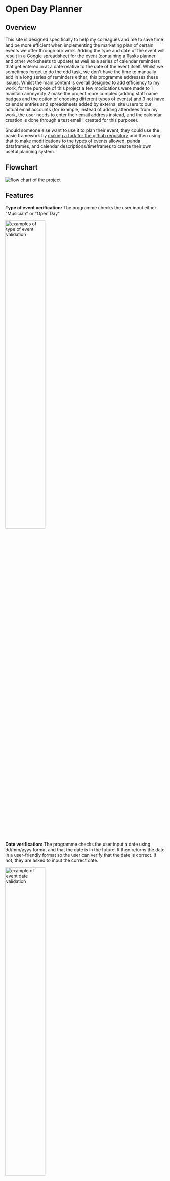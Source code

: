 # Open Day Planner

## Overview

This site is designed specifically to help my colleagues and me to save time and be more efficient when implementing the marketing plan of certain events we offer through our work. Adding the type and date of the event will result in a Google spreadsheet for the event (containing a Tasks planner and other worksheets to update) as well as a series of calendar reminders that get entered in at a date relative to the date of the event itself. Whilst we sometimes forget to do the odd task, we don't have the time to manually add in a long series of reminders either; this programme addresses these issues. Whilst the main content is overall designed to add efficiency to my work, for the purpose of this project a few modications were made to 1 maintain anonymity 2 make the project more complex (adding staff name badges and the option of choosing different types of events) and 3 not have calendar entries and spreadsheets added by external site users to our actual email accounts (for example, instead of adding attendees from my work, the user needs to enter their email address instead, and the calendar creation is done through a test email I created for this purpose).

Should someone else want to use it to plan their event, they could use the basic framework by <a href="https://docs.github.com/en/get-started/quickstart/fork-a-repo" target="new" aria-label="How to fork a repo - opens in a new window">making a fork for the github repository</a> and then using that to make modifications to the types of events allowed, panda dataframes, and calendar descriptions/timeframes to create their own useful planning system.

## Flowchart

<img src="assets/readme-images/FlowChart-Planner.png" alt="flow chart of the project">


## Features

<strong>Type of event verification:</strong> The programme checks the user input either "Musician" or "Open Day"

<img src="assets/readme-images/event-validation.png" alt="examples of type of event validation" width="50%">

<strong>Date verification:</strong> The programme checks the user input a date using dd/mm/yyyy format and that the date is in the future. It then returns the date in a user-friendly format so the user can verify that the date is correct. If not, they are asked to input the correct date.

<img src="assets/readme-images/event-date-validation.png" alt="example of event date validation" width="50%">
<img src="assets/readme-images/check-event-date-validation.png" alt="example of event date validation with user friendly date" width="50%">
<img src="assets/readme-images/yes-no-validation-example.png" alt="example of event date validation (Y/N)" width="50%">

<strong>Email verification:</strong> The programme checks the user input a valid email address.

<img src="assets/readme-images/email-validation-one.png" alt="example of email validation" width="50%">
<img src="assets/readme-images/email-validation-two.png" alt="example of email validation" width="50%">

<strong>Spreadsheet creation:</strong> A Google spreadsheet is created to help plan the event based on the type of event the user input using the Panda dataframes for data.

<img src="assets/readme-images/spreadsheet-example.png" alt="examples of the created spreadsheets">

<strong>Name badges:</strong> The programme allows the user to add the information of any new staff who need badges into the system with the information populated formatted as all caps and added as a new row in the Badges worksheet (Open Day event only). It ensures that a response is given for each input.

<strong>Calendar reminders:</strong> The programme automatically creates a series of reminders to help the user to remember what they have to do at a particular date in relation to the date of the event. The reminders cannot be in the past or fall on a weekend.

<strong>Print reminders:</strong> The programme automatically creates a series of print statements to remind the user what they need to do now. They are done with a delay to make sure the user has a chance to read them.


## Testing

At each stage, I tested to ensure that each validation produced the expected result (e.g., intentionally adding dates in the past, wrong type of event, wrong email format, etc), either looping to ask the user for a correct input with the appropriate error or progressing the user through the programme if the input was correct. 

I checked to ensure the spreadsheets were in a clear, usable format with the cells labeled as expected and headers formatted.

I also went through the 'Problems' section of the console and the pycodestyle to ensure there were no errors. I found that it didn't like the \ character in the email validation. A search found that adding an 'r' before the string made the program ignore that character and pass the test. The 80 character line length also caused problems until a search found that an '\' at the end of the line would split the lines and make them still work.

I also checked for user experience. In particular, I noticed that the programme seemed to be paused when the spreadsheet was being created as it took some time to generate. I therefore added the print message "Please be patient as the spreadsheet is created...". I also noticed that the multiple print statements at the end came out too fast and could be easily missed so I added a pause between statements using asyncio.

### Validator Testing
<strong>pycodestyle (formerly called pep8)</strong>: No errors were returned when passing through the pycodestyle validator once the line length, trailing whitespaces, double space above functions and escape character issues were resolved. I ran this by running "pip install pycodestyle" in the terminal and then "pycodestyle --first run.py"


## Deployment
The site was deployed to Heroku. The steps to deploy are as follows:
<ol>
<li>Create a new app in Heroku</li>
<li>Add Config Vars for creds.json, credentials.json and Port 8000 </li>
<li>Add Buildpacks for python and nodejs (in that order)</li>
<li>Deploy by connecting to the Github repository</li>
<li>Set up automatic deploys</li>
</ol>
The live link can be found here <a href="https://open-day-planner.herokuapp.com/" target="new" aria-label="Open Day Planner in Heroku (opens in new window)">https://open-day-planner.herokuapp.com/</a>


## Credits

### Working with dates:
<ul><li><a href="https://theprogrammingexpert.com/check-if-string-is-date-in-python/#:~:text=To%20check%20if%20a%20string,string%20and%20a%20date%20format.&text=When%20working%20with%20strings%20in,date%20can%20be%20very%20useful" aria-label="The programming expert website (opens in a new window)" target="new">Programming Expert Website: checking input is a date in Python</a></li>

<li><a href="https://theprogrammingexpert.com/python-remove-time-from-datetime/#:~:text=To%20remove%20the%20time%20from,a%20date%20using%20date().&text=You%20can%20also%20use%20strftime,datetime%20object%20without%20the%20time" aria-label="The programming expert website (opens in a new window)" target="new">Programming Expert Website: removing time from Datetime</a></li>

<li><a href="https://stackoverflow.com/questions/7239315/cant-compare-datetime-datetime-to-datetime-date" aria-label="Stack Overflow website (opens in a new window)" target="new">Stack Overflow Website: comparing datetime-datetime to datetime-date</a></li>

<li><a href="https://docs.python.org/3/library/datetime.html#datetime.datetime.weekday" aria-label="Python.org website (opens in a new window)" target="new">Python.org: getting weekday from date</a></li>
</ul>

### Email validation:
<ul><li><a href="https://www.tutorialspoint.com/python-program-to-validate-email-address" aria-label="Tutorials Point website (opens in a new window)" target="new">Tutorials Point Website: validating email address</a> <em>(this produces an error in pycodestyle)</em></li>

<li><a href="https://www.includehelp.com/python/ignoring-escape-sequences-in-the-string.aspx#:~:text=To%20ignoring%20escape%20sequences%20in,%22r%22%20before%20the%20string." aria-label="Include Help website (opens in a new window)" target="new">Include Help website: how to ignore escape character in a string</a> <em>(this fixes error in pycodestyle from above)</em></li>
</ul>

### Working with Google Sheets and Pandas
<ul><li><a href="https://medium.com/@jb.ranchana/write-and-append-dataframes-to-google-sheets-in-python-f62479460cf0" aria-label="Medium website (opens in a new window)" target="new">Medium Website: append dataframes to Google Sheets</a></li>

<li>Love Sandwiches Github Project: Credentials Code</a></li>

<li><a href="https://github.com/robin900/gspread-formatting" aria-label="Github website (opens in a new window)" target="new">Github (robin900): formatting Google spreadsheet through Python</a></li>

<li><a href="https://www.digitalocean.com/community/tutorials/update-rows-and-columns-python-pandas" aria-label="Digital Ocean website (opens in a new window)" target="new">Digital Ocean: updating rows and columns using pandas</a></li>

<li><a href="https://docs.gspread.org/en/latest/user-guide.html" aria-label="Gspread Userguide website (opens in a new window)" target="new">Gspread User Guide: general reference for using gspread</a></li>
</ul>

### Working with Google Calendar API
<ul><li><a href="https://developers.google.com/calendar/api/v3/reference/events/insert" aria-label="Google Developers Website (opens in a new window)" target="new">Google Developers Website: inserting events</a></li>

<li><a href="https://developers.google.com/workspace/guides/configure-oauth-consent" aria-label="Google Developers Website (opens in a new window)" target="new">Google Developers Website: Oauth Consent</a></li>
</ul>

### Working with Asyncio
<ul><li><a href="https://docs.python.org/3/library/asyncio.html" aria-label="Python.org Website (opens in a new window)" target="new">Python.org: asyncio</a></li></ul>

## Python Libraries Used

<ul><li><strong>datetime, date, timedelta: </strong>Enables users to check an input was a valid date, find the date/time now, add/subtract units of time from a date</li>
<li><strong>re: </strong>Enables the program to check whether a string was a valid email address</li>
<li><strong>asyncio: </strong>Enables the programme to add a pause inbetween print statements</li>
<li><strong>gspread: </strong>Enables the programme to link to Google Sheets</li>
<li><strong>google.oauth2.service_account import Credentials: </strong> Enables the programme to link to Google Calendar</li>
<li><strong>pandas as pd: </strong> Enables the creation of dataframes</li>
<li><strong>from gspread_dataframe import set_with_dataframe: </strong>Enables user to add panda dataframes to the Google Sheet</li>
<li><strong>from gspread_formatting import *: </strong>Enables users to specify formatting for their Google Sheets within Python</li></ul>